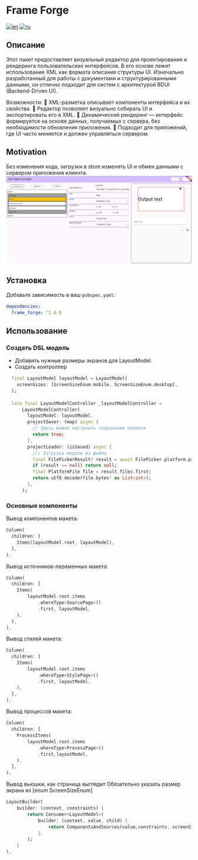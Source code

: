 # Frame Forge

[![en](https://img.shields.io/badge/lang-en-red.svg)](https://github.com/itjn-ru/layout_editor/blob/frame_forge/README.md)
[![ru](https://img.shields.io/badge/lang-ru-blue.svg)](https://github.com/itjn-ru/layout_editor/blob/frame_forge/README.ru.md)

## Описание
Этот пакет предоставляет визуальный редактор для проектирования и рендеринга пользовательских интерфейсов.
В его основе лежит использование XML как формата описания структуры UI. Изначально разработанный для работы с документами и структурированными данными, он отлично подходит для систем с архитектурой BDUI (Backend-Driven UI).

Возможности:
📌 XML-разметка описывает компоненты интерфейса и их свойства.
📌 Редактор позволяет визуально собирать UI и экспортировать его в XML.
📌 Динамический рендеринг — интерфейс формируется на основе данных, получаемых с сервера, без необходимости обновления приложения.
📌 Подходит для приложений, где UI часто меняется и должен управляться сервером.
 
## Motivation
Без изменения кода, загрузки в store изменять UI и обмен данными с сервером приложения клиента.   
![admin-layout-photo](./doc/images/admin-layout-photo.png)

## Установка

Добавьте зависимость в ваш `pubspec.yaml`:

```yaml
dependencies:
  frame_forge: ^1.0.0
```

## Использование

### Создать DSL модель
- Добавить нужные размеры экранов для LayoutModel.
- Создать контроллер

```dart
  final LayoutModel layoutModel = LayoutModel(
    screenSizes: [ScreenSizeEnum.mobile, ScreenSizeEnum.desktop],
  );
  
  late final LayoutModelController _layoutModelController =
      LayoutModelController(
        layoutModel: layoutModel,
        projectSaver: (map) async {
          // Здесь можно настроить сохранение проекта
          return true;
        },
        projectLoader: (isSaved) async {
          /// Загрузка модели из файла
          final FilePickerResult? result = await FilePicker.platform.pickFiles();
          if (result == null) return null;
          final PlatformFile file = result.files.first;
          return utf8.decode(file.bytes! as List<int>);
        },
      );
```

### Основные компоненты

Вывод компонентов макета:
```dart
Column(
  children: [
    Items(layoutModel.root, layoutModel),
  ],
),
```

Вывод источников-переменных макета:
```dart
Column(
  children: [
    Items(
        layoutModel.root.items
            .whereType<SourcePage>()
            .first, layoutModel,
    ),
  ],
),
```

Вывод стилей макета:
```dart
Column(
  children: [
    Items(
        layoutModel.root.items
            .whereType<StylePage>()
            .first, layoutModel, 
    ),
  ],
),
```

Вывод процессов макета:
```dart
Column(
  children: [
    ProcessItems(
        layoutModel.root.items
            .whereType<ProcessPage>()
            .first,layoutModel,
    ),
  ],
),
```

Вывод вьюшки, как страница выглядит
Обязательно указать размер экрана из [enum ScreenSizeEnum]
```dart
LayoutBuilder(
    builder: (context, constraints) {
        return Consumer<LayoutModel>(
            builder: (context, value, child) {
                return ComponentsAndSources(value,constraints, screenSize);
            },
        );
    }
),
```
